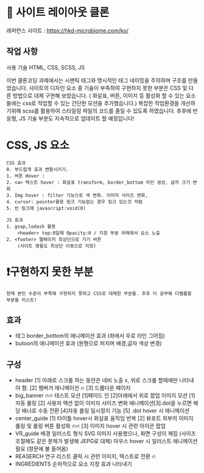 # 👀 사이트 레이아웃 클론

래퍼런스 사이트 : https://hkd-microbiome.com/ko/

## 작업 사항

사용 기술 HTML, CSS, SCSS, JS

이번 클론코딩 과제에서는 시멘틱 태그와 명시적인 태그 네이밍을 주의하며 구조를 만들었습니다.
사이트의 디자인 요소 중 기술이 부족하여 구현하지 못한 부분은 CSS 및 다른 방법으로 대체 구현해 보았습니다.
( 화살표, 버튼, 이미지 등 활성화 할 수 있는 요소들에는 css로 작업할 수 있는 간단한 모션을 추가했습니다.)
복잡한 작업환경을 개선하기위해 scss를 활용하여 스타일링 파일의 코드를 줄일 수 있도록 하였습니다.
추후에 반응형, JS 기술 부분도 지속적으로 업데이트 할 예정입니다!

# CSS, JS 요소

    CSS 효과
    0. 부드럽게 효과 변환시키기.
    1. 버튼 Hover :
    2. <a> 텍스트 hover : 화살표 transform, border_bottom 라인 생성, 글자 크기 변화
    3. Img hover : filter 기능으로 색 변화. 이미지 사이즈 변화,
    4. cursor: pointer활용 링크 기능없는 경우 링크 있는것 처럼
    5. 빈 링크에 javascript:void(0)

    JS 효과
    1. gsap,lodash 활용
        <header> top:0일때 Opacity:0 / 지정 부분 아래에서 요소 노출
    2. <footer> 웹페이지 최상단으로 가기 버튼
        (사이트 명들도 최상단 이동으로 지정)

# ❗️구현하지 못한 부분

    현재 본인 수준이 부족해 구현하지 못하고 CSS로 대체한 부분들. 추후 더 공부해 디벨롭할 부분들 리스트!

## 효과

- <a> 태그 border_bottom의 애니메이션 효과 (좌에서 우로 라인 그어짐)
- butoon의 애니메이션 효과 (원형으로 퍼지며 배경,글자 색상 변경)

## 구성

- header
  [1] 아래로 스크롤 하는 동안은 네비 노출 x, 위로 스크롤 할때에만 나타내야 함.
  [2] 햄버거 애니메이션 🔥
  [3] 드롭다운 페이지
- big_banner 🔥🔥
  테스트 모션 [1]페이드 인 [2]아래에서 위로 팝업
  이미지 모션 [1]자동 롤링 [2] 사용자 액션 없이 이미지 사이즈 변화 애니메이션[3].dot을 누르면 해당 배너로 수동 전환 [4]자동 롤링 일시정지 기능 [5] .dot hover 시 애니메이션
- center_guide
  [1] 타이틀 hover시 화살표 움직임 반복
  [2] 뷰포트 외부의 이미지 롤링 및 롤링 버튼 활성화 🔥🔥
  [3] 이미지 hover 시 관련 아이콘 팝업
- VR_guide
  배경 일러스트 형식 SVG 이미지 사용했으나, 화면 구성이 깨짐 (사이즈 조절해도 같은 문제가 발생해 JEPG로 대체)
  마우스 hover 시 일러스트 애니메이션 필요 (창문에 불 들어옴)
- REASERCH
  연구 리스트 클릭 시 관련 이미지, 텍스트로 전환 🔥
- INGREDIENTS
  순차적으로 요소 지정 효과 나타내기